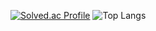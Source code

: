 [![Solved.ac Profile](http://mazassumnida.wtf/api/v2/generate_badge?boj=devanys)](https://solved.ac/devanys/)
![Top Langs](https://github-readme-stats.vercel.app/api/top-langs/?username=YoseopLee&layout=compact&theme=synthwave)
